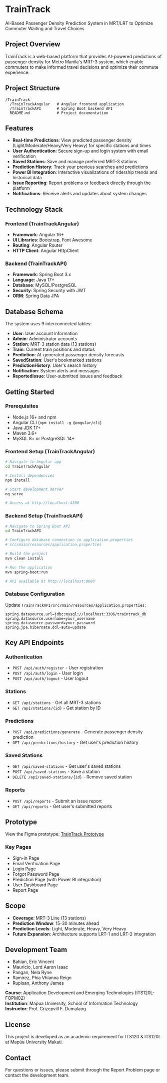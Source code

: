 # TrainTrack
AI-Based Passenger Density Prediction System in MRT/LRT to Optimize Commuter Waiting and Travel Choices

## Project Overview
TrainTrack is a web-based platform that provides AI-powered predictions of passenger density for Metro Manila's MRT-3 system, which enable commuters to make informed travel decisions and optimize their commute experience.

## Project Structure
```
/TrainTrack
  /TrainTrackAngular   # Angular frontend application
  /TrainTrackAPI       # Spring Boot backend API
  README.md            # Project documentation
```

## Features
- **Real-time Predictions**: View predicted passenger density (Light/Moderate/Heavy/Very Heavy) for specific stations and times
- **User Authentication**: Secure sign-up and login system with email verification
- **Saved Stations**: Save and manage preferred MRT-3 stations
- **Prediction History**: Track your previous searches and predictions
- **Power BI Integration**: Interactive visualizations of ridership trends and historical data
- **Issue Reporting**: Report problems or feedback directly through the platform
- **Notifications**: Receive alerts and updates about system changes

## Technology Stack

### Frontend (TrainTrackAngular)
- **Framework**: Angular 16+
- **UI Libraries**: Bootstrap, Font Awesome
- **Routing**: Angular Router
- **HTTP Client**: Angular HttpClient

### Backend (TrainTrackAPI)
- **Framework**: Spring Boot 3.x
- **Language**: Java 17+
- **Database**: MySQL/PostgreSQL
- **Security**: Spring Security with JWT
- **ORM**: Spring Data JPA

## Database Schema
The system uses 9 interconnected tables:
- **User**: User account information
- **Admin**: Administrator accounts
- **Station**: MRT-3 station data (13 stations)
- **Train**: Current train positions and status
- **Prediction**: AI-generated passenger density forecasts
- **SavedStation**: User's bookmarked stations
- **PredictionHistory**: User's search history
- **Notification**: System alerts and messages
- **ReportedIssue**: User-submitted issues and feedback

## Getting Started

### Prerequisites
- Node.js 16+ and npm
- Angular CLI (`npm install -g @angular/cli`)
- Java JDK 17+
- Maven 3.6+
- MySQL 8+ or PostgreSQL 14+

### Frontend Setup (TrainTrackAngular)
```bash
# Navigate to Angular app
cd TrainTrackAngular

# Install dependencies
npm install

# Start development server
ng serve

# Access at http://localhost:4200
```

### Backend Setup (TrainTrackAPI)
```bash
# Navigate to Spring Boot API
cd TrainTrackAPI

# Configure database connection in application.properties
# src/main/resources/application.properties

# Build the project
mvn clean install

# Run the application
mvn spring-boot:run

# API available at http://localhost:8080
```

### Database Configuration
Update `TrainTrackAPI/src/main/resources/application.properties`:
```properties
spring.datasource.url=jdbc:mysql://localhost:3306/traintrack_db
spring.datasource.username=your_username
spring.datasource.password=your_password
spring.jpa.hibernate.ddl-auto=update
```

## Key API Endpoints

### Authentication
- `POST /api/auth/register` - User registration
- `POST /api/auth/login` - User login
- `POST /api/auth/logout` - User logout

### Stations
- `GET /api/stations` - Get all MRT-3 stations
- `GET /api/stations/{id}` - Get station by ID

### Predictions
- `POST /api/predictions/generate` - Generate passenger density prediction
- `GET /api/predictions/history` - Get user's prediction history

### Saved Stations
- `GET /api/saved-stations` - Get user's saved stations
- `POST /api/saved-stations` - Save a station
- `DELETE /api/saved-stations/{id}` - Remove saved station

### Reports
- `POST /api/reports` - Submit an issue report
- `GET /api/reports` - Get user's submitted reports

## Prototype
View the Figma prototype: [TrainTrack Prototype](https://www.figma.com/proto/VIqFEhaQCSqQfeV23OPrec/Protoype-Figma---ITS120-L?node-id=1-17&t=WYXNk7q0mj4kwa0r-1&starting-point-node-id=1%3A17&scaling=contain&content-scaling=fixed)

### Key Pages
- Sign-in Page
- Email Verification Page
- Login Page
- Forgot Password Page
- Prediction Page (with Power BI integration)
- User Dashboard Page
- Report Page

## Scope
- **Coverage**: MRT-3 Line (13 stations)
- **Prediction Window**: 15-30 minutes ahead
- **Prediction Levels**: Light, Moderate, Heavy, Very Heavy
- **Future Expansion**: Architecture supports LRT-1 and LRT-2 integration

## Development Team
- Bahian, Eric Vincent
- Mauricio, Lord Aaron Isaac
- Pangan, Nela Ryne
- Ramirez, Phia Vhianna Reign
- Rupisan, Anthony James

**Course**: Application Development and Emerging Technologies (ITS120L-FOPM02)  
**Institution**: Mapua University, School of Information Technology  
**Instructor**: Prof. Crizepvill F. Dumalaog

## License
This project is developed as an academic requirement for ITS120 & ITS120L at Mapúa University Makati.

## Contact
For questions or issues, please submit through the Report Problem page or contact the development team.